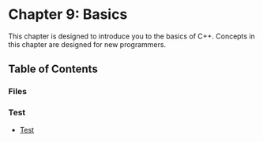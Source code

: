 # Chapter 9: Basics

This chapter is designed to introduce you to the basics of C++. Concepts in this chapter are designed for 
new programmers.

## Table of Contents

### Files



### Test

- [Test](./Test)
